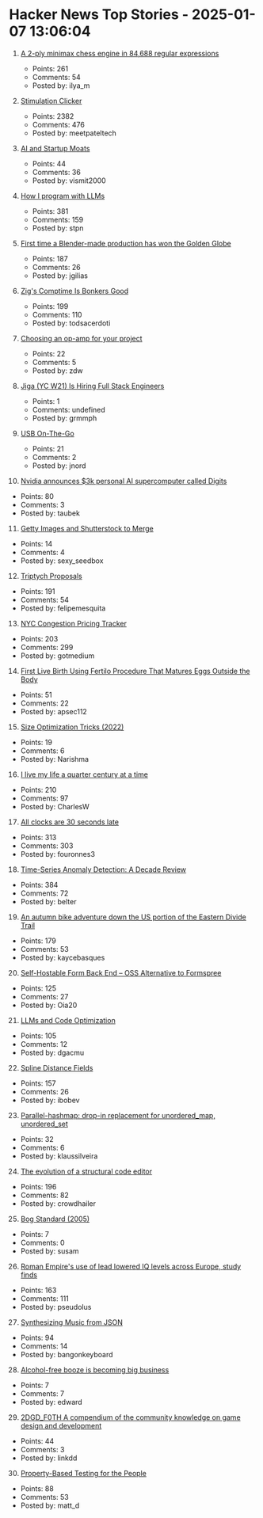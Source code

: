 # Hacker News Top Stories - 2025-01-07 13:06:04

1. [A 2-ply minimax chess engine in 84,688 regular expressions](https://nicholas.carlini.com/writing/2025/regex-chess.html)
   - Points: 261
   - Comments: 54
   - Posted by: ilya_m

2. [Stimulation Clicker](https://neal.fun/stimulation-clicker/)
   - Points: 2382
   - Comments: 476
   - Posted by: meetpateltech

3. [AI and Startup Moats](https://unzip.dev/0x01f-ai-and-startup-moats/)
   - Points: 44
   - Comments: 36
   - Posted by: vismit2000

4. [How I program with LLMs](https://crawshaw.io/blog/programming-with-llms)
   - Points: 381
   - Comments: 159
   - Posted by: stpn

5. [First time a Blender-made production has won the Golden Globe](https://variety.com/2025/film/columns/flow-golden-globe-win-independent-animation-1236266805/)
   - Points: 187
   - Comments: 26
   - Posted by: jgilias

6. [Zig's Comptime Is Bonkers Good](https://www.scottredig.com/blog/bonkers_comptime/)
   - Points: 199
   - Comments: 110
   - Posted by: todsacerdoti

7. [Choosing an op-amp for your project](https://lcamtuf.substack.com/p/choosing-an-op-amp-for-your-project)
   - Points: 22
   - Comments: 5
   - Posted by: zdw

8. [Jiga (YC W21) Is Hiring Full Stack Engineers](https://www.ycombinator.com/companies/jiga/jobs/KMtdgpo-remote-full-stack-engineer-react-node-mongo)
   - Points: 1
   - Comments: undefined
   - Posted by: grmmph

9. [USB On-The-Go](https://computer.rip/2024-01-06-usb-on-the-go.html)
   - Points: 21
   - Comments: 2
   - Posted by: jnord

10. [Nvidia announces $3k personal AI supercomputer called Digits](https://www.theverge.com/2025/1/6/24337530/nvidia-ces-digits-super-computer-ai)
   - Points: 80
   - Comments: 3
   - Posted by: taubek

11. [Getty Images and Shutterstock to Merge](https://newsroom.gettyimages.com/en/getty-images/getty-images-and-shutterstock-to-merge-creating-a-premier-visual-content-company)
   - Points: 14
   - Comments: 4
   - Posted by: sexy_seedbox

12. [Triptych Proposals](https://alexanderpetros.com/triptych/)
   - Points: 191
   - Comments: 54
   - Posted by: felipemesquita

13. [NYC Congestion Pricing Tracker](https://www.congestion-pricing-tracker.com/)
   - Points: 203
   - Comments: 299
   - Posted by: gotmedium

14. [First Live Birth Using Fertilo Procedure That Matures Eggs Outside the Body](https://www.businesswire.com/news/home/20241216400051/en/Gameto-Announces-World%E2%80%99s-First-Live-Birth-Using-Fertilo-Procedure-that-Matures-Eggs-Outside-the-Body)
   - Points: 51
   - Comments: 22
   - Posted by: apsec112

15. [Size Optimization Tricks (2022)](https://justine.lol/sizetricks/)
   - Points: 19
   - Comments: 6
   - Posted by: Narishma

16. [I live my life a quarter century at a time](https://tla.systems/blog/2025/01/04/i-live-my-life-a-quarter-century-at-a-time/)
   - Points: 210
   - Comments: 97
   - Posted by: CharlesW

17. [All clocks are 30 seconds late](https://victorpoughon.fr/all-clocks-are-30-seconds-late/)
   - Points: 313
   - Comments: 303
   - Posted by: fouronnes3

18. [Time-Series Anomaly Detection: A Decade Review](https://arxiv.org/abs/2412.20512)
   - Points: 384
   - Comments: 72
   - Posted by: belter

19. [An autumn bike adventure down the US portion of the Eastern Divide Trail](https://www.crazyguyonabike.com/doc/?doc_id=26078)
   - Points: 179
   - Comments: 53
   - Posted by: kaycebasques

20. [Self-Hostable Form Back End – OSS Alternative to Formspree](https://github.com/FormBee/FormBee)
   - Points: 125
   - Comments: 27
   - Posted by: Oia20

21. [LLMs and Code Optimization](https://wiredream.com/llm-optimizing-digit-diff/)
   - Points: 105
   - Comments: 12
   - Posted by: dgacmu

22. [Spline Distance Fields](https://zone.dog/braindump/spline_fields/)
   - Points: 157
   - Comments: 26
   - Posted by: ibobev

23. [Parallel-hashmap: drop-in replacement for unordered_map, unordered_set](https://github.com/greg7mdp/parallel-hashmap)
   - Points: 32
   - Comments: 6
   - Posted by: klaussilveira

24. [The evolution of a structural code editor](https://crowdhailer.me/2025-01-02/the-evolution-of-a-structural-code-editor/)
   - Points: 196
   - Comments: 82
   - Posted by: crowdhailer

25. [Bog Standard (2005)](https://www.bbc.co.uk/worldservice/learningenglish/radio/specials/1728_uptodate/page25.shtml)
   - Points: 7
   - Comments: 0
   - Posted by: susam

26. [Roman Empire's use of lead lowered IQ levels across Europe, study finds](https://www.theguardian.com/science/2025/jan/06/roman-empires-use-of-lead-lowered-iq-levels-across-europe-study-finds)
   - Points: 163
   - Comments: 111
   - Posted by: pseudolus

27. [Synthesizing Music from JSON](https://phoboslab.org/log/2025/01/synth)
   - Points: 94
   - Comments: 14
   - Posted by: bangonkeyboard

28. [Alcohol-free booze is becoming big business](https://www.economist.com/business/2025/01/06/alcohol-free-booze-is-becoming-big-business)
   - Points: 7
   - Comments: 7
   - Posted by: edward

29. [2DGD_F0TH A compendium of the community knowledge on game design and development](https://github.com/2DGD-F0TH/2DGD_F0TH)
   - Points: 44
   - Comments: 3
   - Posted by: linkdd

30. [Property-Based Testing for the People](https://repository.upenn.edu/entities/publication/72ca3499-c5f6-4fc1-b5a3-9d66d8dd534e)
   - Points: 88
   - Comments: 53
   - Posted by: matt_d


